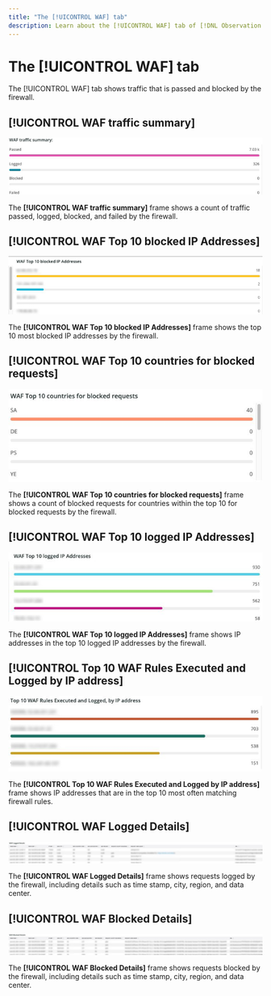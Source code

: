 ```yaml
---
title: "The [!UICONTROL WAF] tab"
description: Learn about the [!UICONTROL WAF] tab of [!DNL Observation for Adobe Commerce].
---
```

# The [!UICONTROL WAF] tab

The [!UICONTROL WAF] tab shows traffic that is passed and blocked by the firewall.

## [!UICONTROL WAF traffic summary]

![WAF traffic summary](../../assets/tools/observation-for-adobe-commerce/waf-1.png)

The **[!UICONTROL WAF traffic summary]** frame shows a count of traffic passed, logged, blocked, and failed by the firewall.

## [!UICONTROL WAF Top 10 blocked IP Addresses]

![WAF top 10 blocked IP addresses](../../assets/tools/observation-for-adobe-commerce/waf-2.png)

The **[!UICONTROL WAF Top 10 blocked IP Addresses]** frame shows the top 10 most blocked IP addresses by the firewall.

## [!UICONTROL WAF Top 10 countries for blocked requests]

![WAF top 10 countries for blocked requests](../../assets/tools/observation-for-adobe-commerce/waf-3.jpg)

The **[!UICONTROL WAF Top 10 countries for blocked requests]** frame shows a count of blocked requests for countries within the top 10 for blocked requests by the firewall.

## [!UICONTROL WAF Top 10 logged IP Addresses]

![WAF top 10 logged IP addresses](../../assets/tools/observation-for-adobe-commerce/waf-4.jpg)

The **[!UICONTROL WAF Top 10 logged IP Addresses]** frame shows IP addresses in the top 10 logged IP addresses by the firewall.

## [!UICONTROL Top 10 WAF Rules Executed and Logged by IP address]

![Top 10 WAF rules executed and logged by IP address](../../assets/tools/observation-for-adobe-commerce/waf-5.jpg)

The **[!UICONTROL Top 10 WAF Rules Executed and Logged by IP address]** frame shows IP addresses that are in the top 10 most often matching firewall rules.

## [!UICONTROL WAF Logged Details]

![WAF logged details](../../assets/tools/observation-for-adobe-commerce/waf-6.jpg)

The **[!UICONTROL WAF Logged Details]** frame shows requests logged by the firewall, including details such as time stamp, city, region, and data center.

## [!UICONTROL WAF Blocked Details]

![WAF blocked details](../../assets/tools/observation-for-adobe-commerce/waf-7.jpg)

The **[!UICONTROL WAF Blocked Details]** frame shows requests blocked by the firewall, including details such as time stamp, city, region, and data center.
